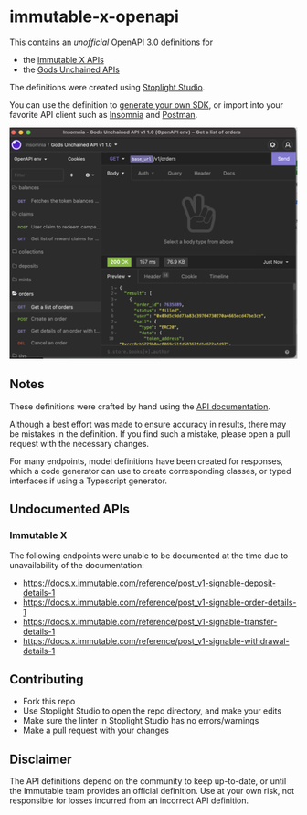 # immutable-x-openapi

This contains an *unofficial* OpenAPI 3.0 definitions for 

- the [Immutable X APIs](https://docs.x.immutable.com/reference)
- the [Gods Unchained APIs](https://github.com/immutable/gods-unchained-api)

The definitions were created using [Stoplight Studio](https://stoplight.io/studio/).

You can use the definition to [generate your own SDK](https://openapi.tools/), or import into your favorite
API client such as [Insomnia](https://insomnia.rest/) and [Postman](https://www.postman.com/).

![](assets/insomnia.png)

## Notes

These definitions were crafted by hand using the [API documentation](https://docs.x.immutable.com/reference).

Although a best effort was made to ensure accuracy in results, there may be mistakes in the definition. If you find
such a mistake, please open a pull request with the necessary changes.

For many endpoints, model definitions have been created for responses, which a code generator can use to create
corresponding classes, or typed interfaces if using a Typescript generator.

## Undocumented APIs

### Immutable X

The following endpoints were unable to be documented at the time due to unavailability of the documentation:

- https://docs.x.immutable.com/reference/post_v1-signable-deposit-details-1
- https://docs.x.immutable.com/reference/post_v1-signable-order-details-1
- https://docs.x.immutable.com/reference/post_v1-signable-transfer-details-1
- https://docs.x.immutable.com/reference/post_v1-signable-withdrawal-details-1

## Contributing

- Fork this repo
- Use Stoplight Studio to open the repo directory, and make your edits
- Make sure the linter in Stoplight Studio has no errors/warnings
- Make a pull request with your changes

## Disclaimer

The API definitions depend on the community to keep up-to-date, or until the Immutable team
provides an official definition. Use at your own risk, not responsible for losses incurred from an incorrect
API definition.
